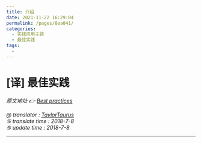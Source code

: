 ```yaml
---
title: 介绍
date: 2021-11-22 16:29:04
permalink: /pages/8ea041/
categories:
  - 实践应用主题
  - 最佳实践
tags:
  - 
---
```

# [译] 最佳实践

*原文地址 👉 [Best practices][0]*

*@ translator : [TaylorTaurus](https://github.com/taylortaurus)*    
*♋ translate time : 2018-7-8*    
*♋ update time : 2018-7-8*  

---

[0]: https://www.ranorex.com/help/latest/hands-on-application-topics/best-practices/introduction/

